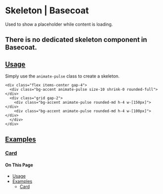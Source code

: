 # Skeleton | Basecoat

Used to show a placeholder while content is loading.

## There is no dedicated skeleton component in Basecoat.

## [Usage](#usage)

Simply use the `animate-pulse` class to create a skeleton.

```
<div class="flex items-center gap-4">
  <div class="bg-accent animate-pulse size-10 shrink-0 rounded-full"></div>
  <div class="grid gap-2">
    <div class="bg-accent animate-pulse rounded-md h-4 w-[150px]"></div>
    <div class="bg-accent animate-pulse rounded-md h-4 w-[100px]"></div>
  </div>
</div>
```

## [Examples](#examples)

### [Card](#example-card)

#### On This Page

-   [Usage](#usage)
-   [Examples](#examples)
    -   [Card](#example-card)